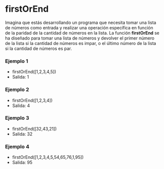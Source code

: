 # firstOrEnd
Imagina que estás desarrollando un programa que necesita tomar una lista de números como entrada y realizar una operación específica en función de la paridad de la cantidad de números en la lista. La función **firstOrEnd** se ha diseñado para tomar una lista de números y devolver el primer número de la lista si la cantidad de números es impar, o el último número de la lista si la cantidad de números es par.

### Ejemplo 1
- firstOrEnd([1,2,3,4,5])
- Salida: 1


### Ejemplo 2
- firstOrEnd([1,2,3,4])
- Salida: 4


### Ejemplo 3
- firstOrEnd([32,43,21])
- Salida: 32

### Ejemplo 4 
- firstOrEnd([1,2,3,4,5,54,65,76,1,95])
- Salida: 95
